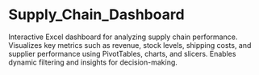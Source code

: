 # Supply_Chain_Dashboard
Interactive Excel dashboard for analyzing supply chain performance. Visualizes key metrics such as revenue, stock levels, shipping costs, and supplier performance using PivotTables, charts, and slicers. Enables dynamic filtering and insights for decision-making.
